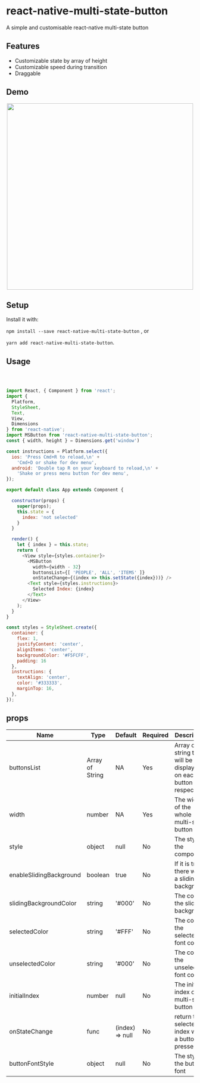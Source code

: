 
# react-native-multi-state-button


A simple and customisable react-native multi-state button

## Features
- Customizable state by array of height
- Customizable speed during transition
- Draggable 

## Demo

<p align="center">
<img src="https://media.giphy.com/media/khNhEPTORpShRGolXq/giphy.gif" height="500" />
</p>

## Setup
Install it with: 

`npm install --save react-native-multi-state-button` , or 

`yarn add react-native-multi-state-button`.

## Usage

```javascript



import React, { Component } from 'react';
import {
  Platform,
  StyleSheet,
  Text,
  View,
  Dimensions
} from 'react-native';
import MSButton from 'react-native-multi-state-button';
const { width, height } = Dimensions.get('window')

const instructions = Platform.select({
  ios: 'Press Cmd+R to reload,\n' +
    'Cmd+D or shake for dev menu',
  android: 'Double tap R on your keyboard to reload,\n' +
    'Shake or press menu button for dev menu',
});

export default class App extends Component {

  constructor(props) {
    super(props);
    this.state = {
      index: 'not selected'
    }
  }

  render() {
    let { index } = this.state;
    return (
      <View style={styles.container}>
        <MSButton 
          width={width - 32}
          buttonsList={[ 'PEOPLE', 'ALL', 'ITEMS' ]} 
          onStateChange={(index => this.setState({index}))} />
        <Text style={styles.instructions}>
          Selected Index: {index}
        </Text>
      </View>
    );
  }
}

const styles = StyleSheet.create({
  container: {
    flex: 1,
    justifyContent: 'center',
    alignItems: 'center',
    backgroundColor: '#F5FCFF',
    padding: 16
  },
  instructions: {
    textAlign: 'center',
    color: '#333333',
    marginTop: 16,
  },
});
```
## props

| Name | Type| Default | Required | Description |
| --- | --- | --- | --- | --- |
| buttonsList | Array of String | NA | Yes | Array of string that will be displayed on each button respectively |
| width | number | NA | Yes | The width of the whole multi-state button |
| style | object | null | No | The style of the component|
| enableSlidingBackground | boolean | true | No | If it is true, there will be a sliding background |
| slidingBackgroundColor | string | '#000' | No | The color of the sliding background |
| selectedColor | string | '#FFF' | No | The color of the selected font color|
| unselectedColor | string | '#000' | No | The color of the unselected font color |
| initialIndex | number | null | No | The initial index of the multi-state button |
| onStateChange | func | (index) => null | No | return the selected index when a button is pressed |
| buttonFontStyle | object | null | No | The style of the button font |

